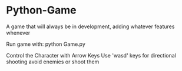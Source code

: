 # Python-Game
A game that will always be in development, adding whatever features whenever

Run game with:
python Game.py


Control the Character with Arrow Keys
Use 'wasd' keys for directional shooting 
avoid enemies or shoot them